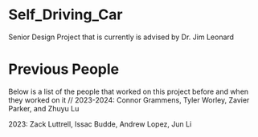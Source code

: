 # Self_Driving_Car
Senior Design Project that is currently is advised by Dr. Jim Leonard
# Previous People
Below is a list of the people that worked on this project before and when they worked on it
//
2023-2024: Connor Grammens, Tyler Worley, Zavier Parker, and Zhuyu Lu

2023: Zack Luttrell, Issac Budde, Andrew Lopez, Jun Li

